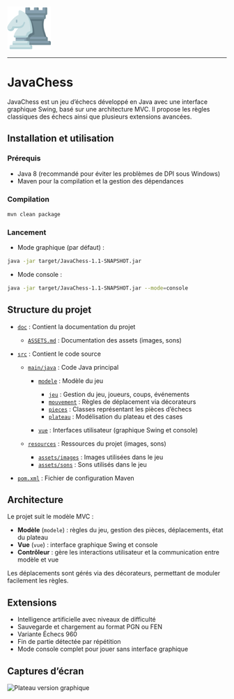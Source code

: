 <img src="src/main/resources/assets/images/icone.png" alt="JavaChess" width="100" />

***
# JavaChess 

JavaChess est un jeu d’échecs développé en Java avec une interface graphique Swing, basé sur une architecture MVC. Il propose les règles classiques des échecs ainsi que plusieurs extensions avancées.


## Installation et utilisation

### Prérequis

* Java 8 (recommandé pour éviter les problèmes de DPI sous Windows)
* Maven pour la compilation et la gestion des dépendances

### Compilation

```bash
mvn clean package
```

### Lancement

* Mode graphique (par défaut) :

```bash
java -jar target/JavaChess-1.1-SNAPSHOT.jar
```

* Mode console :

```bash
java -jar target/JavaChess-1.1-SNAPSHOT.jar --mode=console
```


## Structure du projet

* [`doc`](./doc) : Contient la documentation du projet

    * [`ASSETS.md`](./doc/ASSETS.md) : Documentation des assets (images, sons)
* [`src`](./src) : Contient le code source

    * [`main/java`](./src/main/java) : Code Java principal

        * [`modele`](./src/main/java/modele) : Modèle du jeu

            * [`jeu`](./src/main/java/modele/jeu) : Gestion du jeu, joueurs, coups, événements
            * [`mouvement`](./src/main/java/modele/mouvement) : Règles de déplacement via décorateurs
            * [`pieces`](./src/main/java/modele/pieces) : Classes représentant les pièces d’échecs
            * [`plateau`](./src/main/java/modele/plateau) : Modélisation du plateau et des cases
        * [`vue`](./src/main/java/vue) : Interfaces utilisateur (graphique Swing et console)
    * [`resources`](./src/main/resources) : Ressources du projet (images, sons)

        * [`assets/images`](./src/main/resources/assets/images) : Images utilisées dans le jeu
        * [`assets/sons`](./src/main/resources/assets/sons) : Sons utilisés dans le jeu
* [`pom.xml`](./pom.xml) : Fichier de configuration Maven


## Architecture

Le projet suit le modèle MVC :

* **Modèle** (`modele`) : règles du jeu, gestion des pièces, déplacements, état du plateau
* **Vue** (`vue`) : interface graphique Swing et console
* **Contrôleur** : gère les interactions utilisateur et la communication entre modèle et vue

Les déplacements sont gérés via des décorateurs, permettant de moduler facilement les règles.


## Extensions

* Intelligence artificielle avec niveaux de difficulté
* Sauvegarde et chargement au format PGN ou FEN
* Variante Échecs 960
* Fin de partie détectée par répétition
* Mode console complet pour jouer sans interface graphique


## Captures d’écran

![Plateau version graphique](https://github.com/user-attachments/assets/7fde9450-d9e6-4654-9908-0447b0d56b53)
